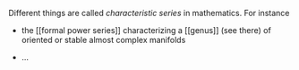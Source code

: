 
Different things are called _characteristic series_ in mathematics. For instance

* the [[formal power series]] characterizing a [[genus]] (see there) of oriented or stable almost complex manifolds

* ...